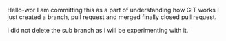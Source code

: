  Hello-wor
I am committing this as a part of understanding how GIT works
I just created a branch, pull request and merged
finally closed pull request.

I did not delete the sub branch as i will be experimenting with it.
